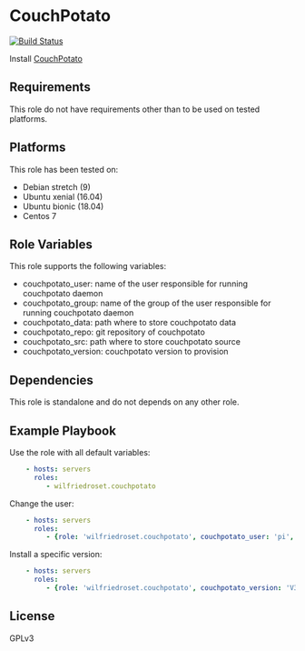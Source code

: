 CouchPotato
===========
[![Build Status](https://travis-ci.org/wilfriedroset/couchpotato.svg?branch=master)](https://travis-ci.org/wilfriedroset/couchpotato)

Install [CouchPotato](https://github.com/CouchPotato/CouchPotatoServer)

Requirements
------------

This role do not have requirements other than to be used on tested platforms.

Platforms
---------

This role has been tested on:

* Debian stretch (9)
* Ubuntu xenial (16.04)
* Ubuntu bionic (18.04)
* Centos 7

Role Variables
--------------

This role supports the following variables:
* couchpotato_user: name of the user responsible for running couchpotato daemon
* couchpotato_group: name of the group of the user responsible for running couchpotato daemon
* couchpotato_data: path where to store couchpotato data
* couchpotato_repo: git repository of couchpotato
* couchpotato_src: path where to store couchpotato source
* couchpotato_version: couchpotato version to provision

Dependencies
------------

This role is standalone and do not depends on any other role.

Example Playbook
----------------

Use the role with all default variables:

```yaml
    - hosts: servers
      roles:
         - wilfriedroset.couchpotato
```

Change the user:

```yaml
    - hosts: servers
      roles:
         - {role: 'wilfriedroset.couchpotato', couchpotato_user: 'pi', couchpotato_group: 'pi'}
```

Install a specific version:

```yaml
    - hosts: servers
      roles:
         - {role: 'wilfriedroset.couchpotato', couchpotato_version: 'V3.0.1'}
```

License
-------

GPLv3

